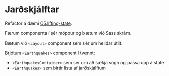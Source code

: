 # Jarðskjálftar

Refactor á dæmi [05.lifting-state](../05.lifint-state).

Færum componenta í sér möppur og bætum við Sass skrám.

Bætum við `<Layout>` component sem sér um heildar útlit.

Brjótum `<Earthquakes>` component í tvennt:

* `<EarthquakesContainer>` sem sér um að sækja sögn og passa upp á state
* `<Earthquakes>` sem birtir lista af jarðskjálftum
